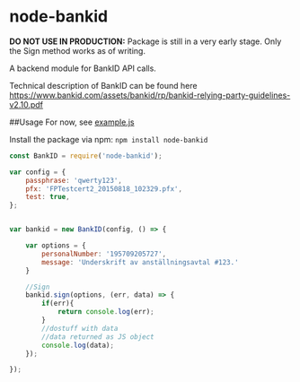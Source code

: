 # node-bankid

__DO NOT USE IN PRODUCTION:__ Package is still in a very early stage. Only the Sign method works as of writing.


A backend module for BankID API calls.

Technical description of BankID can be found here https://www.bankid.com/assets/bankid/rp/bankid-relying-party-guidelines-v2.10.pdf

##Usage
For now, see [example.js](example.js)

Install the package via npm: `npm install node-bankid`

```javascript
const BankID = require('node-bankid');

var config = {
	passphrase: 'qwerty123',
	pfx: 'FPTestcert2_20150818_102329.pfx',
	test: true,
};


var bankid = new BankID(config, () => {

	var options = {
		personalNumber: '195709205727',
		message: 'Underskrift av anställningsavtal #123.'
	}

	//Sign
	bankid.sign(options, (err, data) => {
		if(err){
			return console.log(err);
		}
		//dostuff with data
		//data returned as JS object
		console.log(data);
	});

});
```
